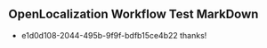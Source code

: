 ## OpenLocalization Workflow Test MarkDown
* e1d0d108-2044-495b-9f9f-bdfb15ce4b22 
thanks!<!--HONumber=Mar16_HO4-->
